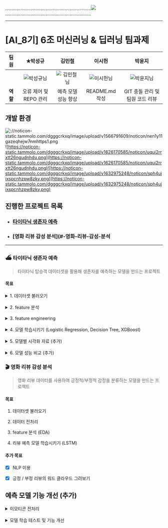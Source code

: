 ....................................................................![](https://noticon-static.tammolo.com/dgggcrkxq/image/upload/v1603679366/noticon/dcvetqndre7gda3ttijy.gif)....................................................................

---

# [AI_8기] 6조 머신러닝 & 딥러닝 팀과제 

| **팀원** | ✭박성규                                                                                            | 김민철                                                                                              | 이시헌                                                                                            | 박윤지                                                                                             |
|:------:|:-----------------------------------------------------------------------------------------------:|:------------------------------------------------------------------------------------------------:|:----------------------------------------------------------------------------------------------:|:-----------------------------------------------------------------------------------------------:|
|        | ![박성규님](https://github.com/user-attachments/assets/40f97c52-c562-44b0-bef6-12289e149d27) | ![김민철님](https://github.com/user-attachments/assets/28b83bd5-13c2-4249-beab-64f7567e1816) | ![이시헌님](https://github.com/user-attachments/assets/7b91b2aa-c113-44ed-8f41-e8df1ef7d06d) | ![박윤지님](https://github.com/user-attachments/assets/8d5be377-1a58-4f88-9ee2-176d1e1d162e) |
| **역할** | 오류 제어 및 REPO 관리                                                                                 | 예측 모델 성능 향상                                                                                      | README.md 작성                                                                                   | GIT 충돌 관리 및 팀원 코드 리뷰                                                                            |

## 개발 환경

![://noticon-static.tammolo.com/dgggcrkxq/image/upload/v1566791609/noticon/nen1y11gazeqhejw7nmhttps1.png](https://noticon-static.tammolo.com/dgggcrkxq/image/upload/v1566791609/noticon/nen1y11gazeqhejw7nm1.png) ![https://noticon-static.tammolo.com/dgggcrkxq/image/upload/v1626170585/noticon/uqui2rrxtt26ngudnhdu.png](https://noticon-static.tammolo.com/dgggcrkxq/image/upload/v1626170585/noticon/uqui2rrxtt26ngudnhdu.png)![https://noticon-static.tammolo.com/dgggcrkxq/image/upload/v1632975248/noticon/sph4ujixspcnhzpw8zky.png](https://noticon-static.tammolo.com/dgggcrkxq/image/upload/v1632975248/noticon/sph4ujixspcnhzpw8zky.png)

## 진행한 프로젝트 목록

- ### [타이타닉 생존자 예측](#%EF%B8%8F-타이타닉-생존자-예측)

- ### [영화 리뷰 감성 분석](#-영화-리뷰-감성-분석

---

### ⛴️ 타이타닉 생존자 예측

> 타이타닉 탑승객 데이터셋을 활용해 생존자를 예측하는 모델을 만드는 프로젝트

#### 목표

<details>
<summary>1. 데이터셋 불러오기</summary>

```python
import seaborn as sns

titanic = sns.load_dataset('titanic')
```

> titanic Dataset

<!-- dataset df -->

<div> 
<table border="1" class="dataframe">
  <thead>
    <tr style="text-align: right;">
      <th></th>
      <th>survived</th>
      <th>pclass</th>
      <th>sex</th>
      <th>age</th>
      <th>sibsp</th>
      <th>parch</th>
      <th>fare</th>
      <th>embarked</th>
      <th>class</th>
      <th>who</th>
      <th>adult_male</th>
      <th>deck</th>
      <th>embark_town</th>
      <th>alive</th>
      <th>alone</th>
    </tr>
  </thead>
  <tbody>
    <tr>
      <th>0</th>
      <td>0</td>
      <td>3</td>
      <td>male</td>
      <td>22.0</td>
      <td>1</td>
      <td>0</td>
      <td>7.2500</td>
      <td>S</td>
      <td>Third</td>
      <td>man</td>
      <td>True</td>
      <td>NaN</td>
      <td>Southampton</td>
      <td>no</td>
      <td>False</td>
    </tr>
    <tr>
      <th>1</th>
      <td>1</td>
      <td>1</td>
      <td>female</td>
      <td>38.0</td>
      <td>1</td>
      <td>0</td>
      <td>71.2833</td>
      <td>C</td>
      <td>First</td>
      <td>woman</td>
      <td>False</td>
      <td>C</td>
      <td>Cherbourg</td>
      <td>yes</td>
      <td>False</td>
    </tr>
    <tr>
      <th>2</th>
      <td>1</td>
      <td>3</td>
      <td>female</td>
      <td>26.0</td>
      <td>0</td>
      <td>0</td>
      <td>7.9250</td>
      <td>S</td>
      <td>Third</td>
      <td>woman</td>
      <td>False</td>
      <td>NaN</td>
      <td>Southampton</td>
      <td>yes</td>
      <td>True</td>
    </tr>
    <tr>
      <th>3</th>
      <td>1</td>
      <td>1</td>
      <td>female</td>
      <td>35.0</td>
      <td>1</td>
      <td>0</td>
      <td>53.1000</td>
      <td>S</td>
      <td>First</td>
      <td>woman</td>
      <td>False</td>
      <td>C</td>
      <td>Southampton</td>
      <td>yes</td>
      <td>False</td>
    </tr>
    <tr>
      <th>4</th>
      <td>0</td>
      <td>3</td>
      <td>male</td>
      <td>35.0</td>
      <td>0</td>
      <td>0</td>
      <td>8.0500</td>
      <td>S</td>
      <td>Third</td>
      <td>man</td>
      <td>True</td>
      <td>NaN</td>
      <td>Southampton</td>
      <td>no</td>
      <td>True</td>
    </tr>
    <tr>
      <th>...</th>
      <td>...</td>
      <td>...</td>
      <td>...</td>
      <td>...</td>
      <td>...</td>
      <td>...</td>
      <td>...</td>
      <td>...</td>
      <td>...</td>
      <td>...</td>
      <td>...</td>
      <td>...</td>
      <td>...</td>
      <td>...</td>
      <td>...</td>
    </tr>
    <tr>
      <th>886</th>
      <td>0</td>
      <td>2</td>
      <td>male</td>
      <td>27.0</td>
      <td>0</td>
      <td>0</td>
      <td>13.0000</td>
      <td>S</td>
      <td>Second</td>
      <td>man</td>
      <td>True</td>
      <td>NaN</td>
      <td>Southampton</td>
      <td>no</td>
      <td>True</td>
    </tr>
    <tr>
      <th>887</th>
      <td>1</td>
      <td>1</td>
      <td>female</td>
      <td>19.0</td>
      <td>0</td>
      <td>0</td>
      <td>30.0000</td>
      <td>S</td>
      <td>First</td>
      <td>woman</td>
      <td>False</td>
      <td>B</td>
      <td>Southampton</td>
      <td>yes</td>
      <td>True</td>
    </tr>
    <tr>
      <th>888</th>
      <td>0</td>
      <td>3</td>
      <td>female</td>
      <td>NaN</td>
      <td>1</td>
      <td>2</td>
      <td>23.4500</td>
      <td>S</td>
      <td>Third</td>
      <td>woman</td>
      <td>False</td>
      <td>NaN</td>
      <td>Southampton</td>
      <td>no</td>
      <td>False</td>
    </tr>
    <tr>
      <th>889</th>
      <td>1</td>
      <td>1</td>
      <td>male</td>
      <td>26.0</td>
      <td>0</td>
      <td>0</td>
      <td>30.0000</td>
      <td>C</td>
      <td>First</td>
      <td>man</td>
      <td>True</td>
      <td>C</td>
      <td>Cherbourg</td>
      <td>yes</td>
      <td>True</td>
    </tr>
    <tr>
      <th>890</th>
      <td>0</td>
      <td>3</td>
      <td>male</td>
      <td>32.0</td>
      <td>0</td>
      <td>0</td>
      <td>7.7500</td>
      <td>Q</td>
      <td>Third</td>
      <td>man</td>
      <td>True</td>
      <td>NaN</td>
      <td>Queenstown</td>
      <td>no</td>
      <td>True</td>
    </tr>
  </tbody>
</table>
<p>891 rows × 15 columns</p>
</div>
</details>
<br>

<details>
<summary>2. feature 분석</summary>

> 데이터 프레임 첫 5행

```python
titanic.head()
```

<!-- head df -->

<div>
<table border="1" class="dataframe">
   <thead>
    <tr style="text-align: right;">
      <th></th>
      <th>survived</th>
      <th>pclass</th>
      <th>sex</th>
      <th>age</th>
      <th>sibsp</th>
      <th>parch</th>
      <th>fare</th>
      <th>embarked</th>
      <th>class</th>
      <th>who</th>
      <th>adult_male</th>
      <th>deck</th>
      <th>embark_town</th>
      <th>alive</th>
      <th>alone</th>
    </tr>
   </thead>
   <tbody>
    <tr>
      <th>0</th>
      <td>0</td>
      <td>3</td>
      <td>male</td>
      <td>22.0</td>
      <td>1</td>
      <td>0</td>
      <td>7.2500</td>
      <td>S</td>
      <td>Third</td>
      <td>man</td>
      <td>True</td>
      <td>NaN</td>
      <td>Southampton</td>
      <td>no</td>
      <td>False</td>
    </tr>
    <tr>
      <th>1</th>
      <td>1</td>
      <td>1</td>
      <td>female</td>
      <td>38.0</td>
      <td>1</td>
      <td>0</td>
      <td>71.2833</td>
      <td>C</td>
      <td>First</td>
      <td>woman</td>
      <td>False</td>
      <td>C</td>
      <td>Cherbourg</td>
      <td>yes</td>
      <td>False</td>
    </tr>
    <tr>
      <th>2</th>
      <td>1</td>
      <td>3</td>
      <td>female</td>
      <td>26.0</td>
      <td>0</td>
      <td>0</td>
      <td>7.9250</td>
      <td>S</td>
      <td>Third</td>
      <td>woman</td>
      <td>False</td>
      <td>NaN</td>
      <td>Southampton</td>
      <td>yes</td>
      <td>True</td>
    </tr>
    <tr>
      <th>3</th>
      <td>1</td>
      <td>1</td>
      <td>female</td>
      <td>35.0</td>
      <td>1</td>
      <td>0</td>
      <td>53.1000</td>
      <td>S</td>
      <td>First</td>
      <td>woman</td>
      <td>False</td>
      <td>C</td>
      <td>Southampton</td>
      <td>yes</td>
      <td>False</td>
    </tr>
    <tr>
      <th>4</th>
      <td>0</td>
      <td>3</td>
      <td>male</td>
      <td>35.0</td>
      <td>0</td>
      <td>0</td>
      <td>8.0500</td>
      <td>S</td>
      <td>Third</td>
      <td>man</td>
      <td>True</td>
      <td>NaN</td>
      <td>Southampton</td>
      <td>no</td>
      <td>True</td>
    </tr>
   </tbody>
   </table>
   </div>

> 통계 확인 

```python
titanic.describe()
```

`타이타닉 데이터셋 주요 항목 (행 row)`

| <span style="color:blue">**항목**</span>       | <span style="color:blue">**설명**</span> |
| -------------------------------------------- | -------------------------------------- |
| <span style="color:blue">**survived**</span> | 승객 생존 여부 (0 = 사망, 1 = 생존)              |
| <span style="color:green">**pclass**</span>  | 객실 등급 (1 = 1등석, 2 = 2등석, 3 = 3등석)      |
| <span style="color:purple">**age**</span>    | 승객 나이                                  |
| <span style="color:orange">**sibsp**</span>  | 동반한 형제자매 및 배우자 수                       |
| <span style="color:orange">**parch**</span>  | 동반한 부모 및 자녀 수                          |
| <span style="color:teal">**fare**</span>     | 승객이 지불한 운임 금액                          |

`타이타닉 데이터셋 주요 통계 (열 Column)`

| <span style="color:blue">**지표**</span>    | <span style="color:blue">**설명**</span>  |
| ----------------------------------------- | --------------------------------------- |
| <span style="color:blue">**count**</span> | 데이터가 존재하는 항목의 개수 (결측치를 제외한 값의 개수)       |
| <span style="color:green">**mean**</span> | 값들의 평균                                  |
| <span style="color:purple">**std**</span> | 표준편차 (데이터가 평균으로부터 얼마나 퍼져 있는지를 나타냄)      |
| <span style="color:orange">**min**</span> | 데이터의 최소값                                |
| <span style="color:teal">**25%**</span>   | 하위 25%에 해당하는 값. 데이터의 25%가 이 값보다 작음      |
| <span style="color:orange">**50%**</span> | 중위값 (데이터의 중간 값). 데이터의 50%가 이 값보다 작거나 같음 |
| <span style="color:teal">**75%**</span>   | 상위 25%에 해당하는 값. 데이터의 75%가 이 값보다 작음      |
| <span style="color:red">**max**</span>    | 데이터의 최대값                                |

> 데이터셋 통계

<div>
<table border="1" class="dataframe">
  <thead>
    <tr style="text-align: right;">
      <th></th>
      <th>survived</th>
      <th>pclass</th>
      <th>age</th>
      <th>sibsp</th>
      <th>parch</th>
      <th>fare</th>
    </tr>
  </thead>
  <tbody>
    <tr>
      <th>count</th>
      <td>891.000000</td>
      <td>891.000000</td>
      <td>714.000000</td>
      <td>891.000000</td>
      <td>891.000000</td>
      <td>891.000000</td>
    </tr>
    <tr>
      <th>mean</th>
      <td>0.383838</td>
      <td>2.308642</td>
      <td>29.699118</td>
      <td>0.523008</td>
      <td>0.381594</td>
      <td>32.204208</td>
    </tr>
    <tr>
      <th>std</th>
      <td>0.486592</td>
      <td>0.836071</td>
      <td>14.526497</td>
      <td>1.102743</td>
      <td>0.806057</td>
      <td>49.693429</td>
    </tr>
    <tr>
      <th>min</th>
      <td>0.000000</td>
      <td>1.000000</td>
      <td>0.420000</td>
      <td>0.000000</td>
      <td>0.000000</td>
      <td>0.000000</td>
    </tr>
    <tr>
      <th>25%</th>
      <td>0.000000</td>
      <td>2.000000</td>
      <td>20.125000</td>
      <td>0.000000</td>
      <td>0.000000</td>
      <td>7.910400</td>
    </tr>
    <tr>
      <th>50%</th>
      <td>0.000000</td>
      <td>3.000000</td>
      <td>28.000000</td>
      <td>0.000000</td>
      <td>0.000000</td>
      <td>14.454200</td>
    </tr>
    <tr>
      <th>75%</th>
      <td>1.000000</td>
      <td>3.000000</td>
      <td>38.000000</td>
      <td>1.000000</td>
      <td>0.000000</td>
      <td>31.000000</td>
    </tr>
    <tr>
      <th>max</th>
      <td>1.000000</td>
      <td>3.000000</td>
      <td>80.000000</td>
      <td>8.000000</td>
      <td>6.000000</td>
      <td>512.329200</td>
    </tr>
  </tbody>
</table>
</div>
<br>

</details>

<br>

<details>
<summary>
3. feature engineering
</summary>

> 결측치 처리

`결측치 갯수 확인`

```python
titanic.isnull().sum()
```

| <span style="color:blue">**항목**</span>            | <span style="color:blue">**결측치 수**</span> |
| ------------------------------------------------- | ----------------------------------------- |
| <span style="color:blue">**survived**</span>      | 0                                         |
| <span style="color:green">**pclass**</span>       | 0                                         |
| <span style="color:purple">**sex**</span>         | 0                                         |
| <span style="color:orange">**age**</span>         | 177                                       |
| <span style="color:teal">**sibsp**</span>         | 0                                         |
| <span style="color:blue">**parch**</span>         | 0                                         |
| <span style="color:green">**fare**</span>         | 0                                         |
| <span style="color:purple">**embarked**</span>    | 2                                         |
| <span style="color:orange">**class**</span>       | 0                                         |
| <span style="color:teal">**who**</span>           | 0                                         |
| <span style="color:blue">**adult_male**</span>    | 0                                         |
| <span style="color:green">**deck**</span>         | 688                                       |
| <span style="color:purple">**embark_town**</span> | 2                                         |
| <span style="color:orange">**alive**</span>       | 0                                         |
| <span style="color:teal">**alone**</span>         | 0                                         |

`결측치 값 대체`

```python
#Age(나이)의 결측치는 중앙값으로, Embarked(승선 항구)의 결측치는 최빈값으로 대체. 
titanic['age'].fillna(titanic['age'].median(), inplace=True)
titanic['embarked'].fillna(titanic['embarked'].mode()[0], inplace=True)

# 대체한 후에, 대체 결과를 isnull() 함수와 sum()  함수를 이용해서 확인
print(titanic['age'].isnull().sum())
print(titanic['embarked'].isnull().sum())
```

`수치형으로 인코딩`

```python
# Sex(성별)를 남자는 0, 여자는 1로 변환. 
# alive(생존여부)를 True는 1, False는 0으로 변환. 
# Embarked(승선 항구)는 ‘C’는 0으로, Q는 1으로, ‘S’는 2로 변환. 
# 모두 변환한 후에, 변환 결과를 head 함수를 이용해 확인. 


titanic['sex'] = titanic['sex'].map({'male': 0, 'female': 1})
titanic['alive'] = titanic['alive'].map({'no': 1, 'yes': 0})
titanic['embarked'] = titanic['embarked'].map({'C': 0, 'Q': 1, 'S': 2,})

print(titanic['sex'].head())
print(titanic['alive'].head())
print(titanic['embarked'].head())
```

`새로운 feature 생성`

```python
#Sibsp , Parch 를 통해 family_size 생성
#새로운 Feature를 head함수를 이용해 확인

titanic['family_size'] = titanic['sibsp'] + titanic['parch'] + 1

print(titanic['family_size'].head())
```

> 가족구성원 항목 추가된 데이터프레임

<div>
<table border="1" class="dataframe">
  <thead>
    <tr style="text-align: right;">
      <th></th>
      <th>survived</th>
      <th>pclass</th>
      <th>sex</th>
      <th>age</th>
      <th>sibsp</th>
      <th>parch</th>
      <th>fare</th>
      <th>embarked</th>
      <th>class</th>
      <th>who</th>
      <th>adult_male</th>
      <th>deck</th>
      <th>embark_town</th>
      <th>alive</th>
      <th>alone</th>
      <th>family_size</th>
    </tr>
  </thead>
  <tbody>
    <tr>
      <th>0</th>
      <td>0</td>
      <td>3</td>
      <td>0</td>
      <td>22.0</td>
      <td>1</td>
      <td>0</td>
      <td>7.2500</td>
      <td>2</td>
      <td>Third</td>
      <td>man</td>
      <td>True</td>
      <td>NaN</td>
      <td>Southampton</td>
      <td>1</td>
      <td>False</td>
      <td>2</td>
    </tr>
    <tr>
      <th>1</th>
      <td>1</td>
      <td>1</td>
      <td>1</td>
      <td>38.0</td>
      <td>1</td>
      <td>0</td>
      <td>71.2833</td>
      <td>0</td>
      <td>First</td>
      <td>woman</td>
      <td>False</td>
      <td>C</td>
      <td>Cherbourg</td>
      <td>0</td>
      <td>False</td>
      <td>2</td>
    </tr>
    <tr>
      <th>2</th>
      <td>1</td>
      <td>3</td>
      <td>1</td>
      <td>26.0</td>
      <td>0</td>
      <td>0</td>
      <td>7.9250</td>
      <td>2</td>
      <td>Third</td>
      <td>woman</td>
      <td>False</td>
      <td>NaN</td>
      <td>Southampton</td>
      <td>0</td>
      <td>True</td>
      <td>1</td>
    </tr>
    <tr>
      <th>3</th>
      <td>1</td>
      <td>1</td>
      <td>1</td>
      <td>35.0</td>
      <td>1</td>
      <td>0</td>
      <td>53.1000</td>
      <td>2</td>
      <td>First</td>
      <td>woman</td>
      <td>False</td>
      <td>C</td>
      <td>Southampton</td>
      <td>0</td>
      <td>False</td>
      <td>2</td>
    </tr>
    <tr>
      <th>4</th>
      <td>0</td>
      <td>3</td>
      <td>0</td>
      <td>35.0</td>
      <td>0</td>
      <td>0</td>
      <td>8.0500</td>
      <td>2</td>
      <td>Third</td>
      <td>man</td>
      <td>True</td>
      <td>NaN</td>
      <td>Southampton</td>
      <td>1</td>
      <td>True</td>
      <td>1</td>
    </tr>
    <tr>
      <th>...</th>
      <td>...</td>
      <td>...</td>
      <td>...</td>
      <td>...</td>
      <td>...</td>
      <td>...</td>
      <td>...</td>
      <td>...</td>
      <td>...</td>
      <td>...</td>
      <td>...</td>
      <td>...</td>
      <td>...</td>
      <td>...</td>
      <td>...</td>
      <td>...</td>
    </tr>
    <tr>
      <th>886</th>
      <td>0</td>
      <td>2</td>
      <td>0</td>
      <td>27.0</td>
      <td>0</td>
      <td>0</td>
      <td>13.0000</td>
      <td>2</td>
      <td>Second</td>
      <td>man</td>
      <td>True</td>
      <td>NaN</td>
      <td>Southampton</td>
      <td>1</td>
      <td>True</td>
      <td>1</td>
    </tr>
    <tr>
      <th>887</th>
      <td>1</td>
      <td>1</td>
      <td>1</td>
      <td>19.0</td>
      <td>0</td>
      <td>0</td>
      <td>30.0000</td>
      <td>2</td>
      <td>First</td>
      <td>woman</td>
      <td>False</td>
      <td>B</td>
      <td>Southampton</td>
      <td>0</td>
      <td>True</td>
      <td>1</td>
    </tr>
    <tr>
      <th>888</th>
      <td>0</td>
      <td>3</td>
      <td>1</td>
      <td>28.0</td>
      <td>1</td>
      <td>2</td>
      <td>23.4500</td>
      <td>2</td>
      <td>Third</td>
      <td>woman</td>
      <td>False</td>
      <td>NaN</td>
      <td>Southampton</td>
      <td>1</td>
      <td>False</td>
      <td>4</td>
    </tr>
    <tr>
      <th>889</th>
      <td>1</td>
      <td>1</td>
      <td>0</td>
      <td>26.0</td>
      <td>0</td>
      <td>0</td>
      <td>30.0000</td>
      <td>0</td>
      <td>First</td>
      <td>man</td>
      <td>True</td>
      <td>C</td>
      <td>Cherbourg</td>
      <td>0</td>
      <td>True</td>
      <td>1</td>
    </tr>
    <tr>
      <th>890</th>
      <td>0</td>
      <td>3</td>
      <td>0</td>
      <td>32.0</td>
      <td>0</td>
      <td>0</td>
      <td>7.7500</td>
      <td>1</td>
      <td>Third</td>
      <td>man</td>
      <td>True</td>
      <td>NaN</td>
      <td>Queenstown</td>
      <td>1</td>
      <td>True</td>
      <td>1</td>
    </tr>
  </tbody>
</table>
<p>891 rows × 16 columns</p>
</div>

</details>
<br>

<details>
<summary>
4. 모델 학습시키기 (Logistic Regression, Decision Tree, XGBoost)  
</summary>

`데이터 스케일링 진행`

```py
#feature와 target 분리

titanic = titanic[['survived', 'pclass', 'sex', 'age', 'sibsp', 'parch', 'fare', 'embarked', 'family_size']]
X = titanic.drop('survived', axis=1) # feature
y = titanic['survived'] # target

# x는 승객의 생존 여부를 제외한 나머지 모든 열을 학습에 사용할 특징
# y는 승객이 생존했는지의 여부
# x로 y를 예측
```

> Logistic Regression

```py
# Logistic Regression

from sklearn.model_selection import train_test_split
from sklearn.preprocessing import StandardScaler
from sklearn.linear_model import LogisticRegression
from sklearn.metrics import accuracy_score, classification_report

# 데이터 분할
X_train, X_test, y_train, y_test = train_test_split(X, y, test_size=0.2, random_state=42)

# 데이터 스케일링
scaler = StandardScaler()
X_train = scaler.fit_transform(X_train)
X_test = scaler.transform(X_test)

# 모델 생성 및 학습
model = LogisticRegression()
model.fit(X_train, y_train)

# 예측
y_pred = model.predict(X_test)

# 평가
print(f"Accuracy: {accuracy_score(y_test, y_pred)}")
print(f"Classification Report:\n{classification_report(y_test, y_pred)}")
```

> 🔍 Logistic Regression 결과 요약

| **지표**                | **희생자 (0)**                      | **생존자 (1)**                      |
| --------------------- | -------------------------------- | -------------------------------- |
| **정밀도 (Precision)**   | 0.82 (모델이 예측한 '희생자' 중 실제 희생자 비율) | 0.78 (모델이 예측한 '생존자' 중 실제 생존자 비율) |
| **재현율 (Recall)**      | 0.86 (실제 희생자 중 정확히 예측한 비율)       | 0.73 (실제 생존자 중 정확히 예측한 비율)       |
| **F1-스코어 (F1-Score)** | 0.84 (정밀도와 재현율의 조화평균)            | 0.76 (정밀도와 재현율의 조화평균)            |
| **지원 (Support)**      | 105                              | 74                               |

| **평균 지표**          | **값**                                         |
| ------------------ | --------------------------------------------- |
| **정확도 (Accuracy)** | 0.80 (전체 데이터에서 정확히 예측한 비율)                    |
| **Macro 평균**       | Precision: 0.80, Recall: 0.79, F1-Score: 0.80 |
| **Weighted 평균**    | Precision: 0.80, Recall: 0.80, F1-Score: 0.80 |

**요약**: Logistic Regression 모델은 약 80%의 정확도를 보이며, 희생자를 예측하는 데 있어서 재현율이 높아(0.86) 희생자를 잘 예측. 생존자에 대한 재현율은 상대적으로 낮아(0.73) 생존자를 놓치는 경향이 약간 있음.

> Decision Tree

```py
#Decision Tree

from sklearn.tree import DecisionTreeClassifier  # Decision Tree 분류기
# 데이터 분할
X_train, X_test, y_train, y_test = train_test_split(X, y, test_size=0.2, random_state=42)

# 데이터 스케일링
scaler = StandardScaler()
X_train = scaler.fit_transform(X_train)
X_test = scaler.transform(X_test)

# 모델 생성 및 학습
model = DecisionTreeClassifier(random_state=42)
model.fit(X_train, y_train)

# 예측
y_pred = model.predict(X_test)

# 평가
print(f"Accuracy: {accuracy_score(y_test, y_pred)}")
print(f"Classification Report:\n{classification_report(y_test, y_pred)}")
```

> 🔍 Decision Tree 모델 결과 요약

| **지표**                | **희생자 (0)**                      | **생존자 (1)**                      |
| --------------------- | -------------------------------- | -------------------------------- |
| **정밀도 (Precision)**   | 0.83 (모델이 예측한 '희생자' 중 실제 희생자 비율) | 0.70 (모델이 예측한 '생존자' 중 실제 생존자 비율) |
| **재현율 (Recall)**      | 0.76 (실제 희생자 중 정확히 예측한 비율)       | 0.78 (실제 생존자 중 정확히 예측한 비율)       |
| **F1-스코어 (F1-Score)** | 0.80 (정밀도와 재현율의 조화평균)            | 0.74 (정밀도와 재현율의 조화평균)            |
| **지원 (Support)**      | 105                              | 74                               |

| **평균 지표**          | **값**                                         |
| ------------------ | --------------------------------------------- |
| **정확도 (Accuracy)** | 0.77 (전체 데이터에서 정확히 예측한 비율)                    |
| **Macro 평균**       | Precision: 0.77, Recall: 0.77, F1-Score: 0.77 |
| **Weighted 평균**    | Precision: 0.78, Recall: 0.77, F1-Score: 0.77 |

**요약**: Decision Tree 모델은 약 77%의 정확도를 보이며, 희생자 예측에서 정밀도가 높아(0.83) 희생자를 잘 분류하는 경향이 있음. 생존자의 재현율이 다소 높아(0.78) 생존자를 놓치는 경우는 적으나, 정밀도가 희생자에 비해 낮아(0.70) 생존자 예측 정확도가 떨어질 수 있음.

> XGBoost

```py
import xgboost as xgb
from sklearn.metrics import mean_squared_error

# 데이터 분할
X_train, X_test, y_train, y_test = train_test_split(X, y, test_size=0.2, random_state=42)

# 데이터 스케일링
scaler = StandardScaler()
X_train_scaled = scaler.fit_transform(X_train)
X_test_scaled = scaler.transform(X_test)

# XGBoost 모델 생성
xgb_model = xgb.XGBRegressor(n_estimators=100, learning_rate=0.1, max_depth=3, random_state=42)

# 모델 학습
xgb_model.fit(X_train_scaled, y_train)

# 예측
y_pred_xgb = xgb_model.predict(X_test_scaled)

# 평가
mse_xgb = mean_squared_error(y_test, y_pred_xgb)
print(f'XGBoost 모델의 MSE: {mse_xgb}')
```

> 🔍 XGBoost 모델 결과 요약

| **지표**                | **희생자 (0)**                      | **생존자 (1)**                      |
| --------------------- | -------------------------------- | -------------------------------- |
| **정밀도 (Precision)**   | 0.82 (모델이 예측한 '희생자' 중 실제 희생자 비율) | 0.78 (모델이 예측한 '생존자' 중 실제 생존자 비율) |
| **재현율 (Recall)**      | 0.86 (실제 희생자 중 정확히 예측한 비율)       | 0.73 (실제 생존자 중 정확히 예측한 비율)       |
| **F1-스코어 (F1-Score)** | 0.84 (정밀도와 재현율의 조화평균)            | 0.76 (정밀도와 재현율의 조화평균)            |
| **지원 (Support)**      | 105                              | 74                               |

| **평균 지표**          | **값**                                         |
| ------------------ | --------------------------------------------- |
| **정확도 (Accuracy)** | 0.80 (전체 데이터에서 정확히 예측한 비율)                    |
| **Macro 평균**       | Precision: 0.80, Recall: 0.79, F1-Score: 0.80 |
| **Weighted 평균**    | Precision: 0.80, Recall: 0.80, F1-Score: 0.80 |

**요약**: XGBoost 모델은 약 80%의 정확도를 보이며, 희생자 예측에서 높은 재현율(0.86)로 실제 희생자를 잘 식별하는 경향이 있음. 생존자 예측에서는 정밀도가 상대적으로 높아(0.78) 생존자를 더 정확하게 예측하며, 생존자 재현율은 0.73으로 다소 낮음. 전반적으로, XGBoost 모델은 희생자 식별에 강점을 보임.

</details>

<br>

<details>
<summary>
5. 모델별 시각화 자료 (추가)
</summary>

> 혼동 행렬 시각화 (Confusion Matrix)

```py
import matplotlib.pyplot as plt
from sklearn.metrics import confusion_matrix, ConfusionMatrixDisplay, roc_curve, auc

# Confusion Matrix 시각화
conf_matrix = confusion_matrix(y_test, y_pred)
disp = ConfusionMatrixDisplay(confusion_matrix=conf_matrix)
disp.plot(cmap=plt.cm.Blues)
plt.title('Confusion Matrix')
plt.show()
```

![ConfusionMatrix](https://github.com/user-attachments/assets/70734599-86ee-4d8a-ae0a-c4fe5a317771)


> 특성 중요도 (회귀 계수) 시각화

```py
feature_importance = model.coef_[0]  # 로지스틱 회귀 모델의 계수
features = X.columns

# 시각화
plt.figure(figsize=(10, 6))
plt.barh(features, feature_importance, color='skyblue')
plt.xlabel('Coefficient Value')
plt.ylabel('Features')
plt.title('Feature Importance in Logistic Regression')
plt.show()
```

![LogisticRegression](https://github.com/user-attachments/assets/e439404f-f671-45ad-a209-e46255b45fb8)

> 결정 트리 시각화 (Decision Tree)

```py
from sklearn.tree import plot_tree

# min_samples_split, min_samples_leaf로 모델 제약하기
model = DecisionTreeClassifier(random_state=42, min_samples_split=20, min_samples_leaf=10)
model.fit(X_train, y_train)

plt.figure(figsize=(20,10))
plot_tree(model, filled=True, feature_names=X.columns, class_names=['Not Survived', 'Survived'], max_depth=4)
plt.title('Simplified Decision Tree')
plt.show()
```
![DecisionTree](https://github.com/user-attachments/assets/9664fe93-9318-4619-8edc-c440b41dc8d0)

> XGBoost 특성 중요도 시각화

```py
# feature_importances_: XGBoost 모델이 예측을 수행하는 데 얼마나 많은 정보를 각 특성에서 얻는지를 나타낸다.
# 특성 중요도 추출
feature_importance = xgb_model.feature_importances_
features = X.columns


# 특성 중요도 시각화
plt.figure(figsize=(10, 6))
plt.barh(features, feature_importance, color='skyblue')
plt.xlabel('Importance')
plt.ylabel('Features')
plt.title('Feature Importance in XGBoost')
plt.show()
```

![XgBoost1](https://github.com/user-attachments/assets/322fe761-d333-4853-80f0-da1a5080b558)

</details>
<br>
<details>
<summary>
6. 모델 성능 비교 (추가)
</summary>

> 🐳 타이타닉 생존자 예측 결과 모델 성능 비교

| **모델**                  | **Accuracy** | <span style="color:red">**Precision (희생자)**</span> | <span style="color:blue">**Precision (생존자)**</span> | <span style="color:red">**Recall (희생자)**</span> | <span style="color:blue">**Recall (생존자)**</span> | <span style="color:red">**F1-Score (희생자)**</span> | <span style="color:blue">**F1-Score (생존자)**</span> |
| ----------------------- | ------------ | -------------------------------------------------- | --------------------------------------------------- | ----------------------------------------------- | ------------------------------------------------ | ------------------------------------------------- | -------------------------------------------------- |
| **Logistic Regression** | 0.8045       | <span style="color:red">0.82</span>                | <span style="color:blue">0.78</span>                | <span style="color:red">0.86</span>             | <span style="color:blue">0.73</span>             | <span style="color:red">0.84</span>               | <span style="color:blue">0.76</span>               |
| **Decision Tree**       | 0.7709       | <span style="color:red">0.83</span>                | <span style="color:blue">0.70</span>                | <span style="color:red">0.76</span>             | <span style="color:blue">0.78</span>             | <span style="color:red">0.80</span>               | <span style="color:blue">0.74</span>               |
| **XGBoost**             | 0.8045       | <span style="color:red">0.82</span>                | <span style="color:blue">0.78</span>                | <span style="color:red">0.86</span>             | <span style="color:blue">0.73</span>             | <span style="color:red">0.84</span>               | <span style="color:blue">0.76</span>               |

##### 요약

- **Logistic Regression**와 **XGBoost** 모델은 동일한 정확도(80.45%)로 높은 성능을 보임.
- **Decision Tree**는 정확도는 상대적으로 낮지만, 생존자 클래스(1)의 Recall이 높아 생존자를 잘 예측.
- **Logistic Regression**와 **XGBoost** 모델이 Decision Tree보다 전반적으로 우수한 성능을 보임.

</details>

### 🎬 영화 리뷰 감성 분석

> 영화 리뷰 데이터를 사용하여 긍정적/부정적 감정을 분류하는 모델을 만드는 프로젝트 

#### 목표

1. 데이터셋 불러오기

2. 데이터 전처리

3. feature 분석 (EDA)

4. 리뷰 예측 모델 학습시키기 (LSTM)

#### 추가 목표

- [x] NLP 이용

- [x] 긍정 / 부정 리뷰의 워드 클라우드 그려보기 


##  예측 모델 기능 개선 (추가)
  <details>
    <summary>이모티콘 전처리</summary>


### 😀


```py
  # 전처리 함수
  import re
  import emoji


  # 이모티콘만 추출하는 함수 (중복 제거)
  def remove_duplicate_emojis(text):
      # 유니코드 이모티콘 범위에 해당하는 모든 이모티콘을 찾음
      emoji_pattern = re.compile("[\U0001F600-\U0001F64F\U0001F300-\U0001F5FF\U0001F680-\U0001F6FF\U0001F700-\U0001F77F]", flags=re.UNICODE)
      
      # 중복 제거를 위한 세트 (set) 사용
      emojis = set(emoji_pattern.findall(text))
      
      # 텍스트에서 중복된 이모티콘을 제거하고, 하나의 이모티콘만 남김
      for em in emojis:
          text = re.sub(em + '+', em, text)  # 중복된 이모티콘을 하나로 줄임
      
      return text

  # 전처리 함수 (이모티콘 중복 제거 후 텍스트로 변환)
  def preprocess_text(text):
      if isinstance(text, float):
          return ""
      
      # 이모티콘 중복 제거
      text = remove_duplicate_emojis(text)
      
      # 이모티콘을 텍스트로 변환
      text = emoji.demojize(text, delimiters=(" ", " "))
      
      # 소문자로 변환
      text = text.lower()
      
      # 숫자 및 구두점 제거
      text = re.sub(r'\d+', '', text)
      text = re.sub(r'[^\w\s]', '', text)
      
      # 앞뒤 공백 제거
      text = text.strip()
      
      return text

      df['content'] = df['content'].apply(preprocess_text)
```    
> 왜? 리뷰에서 이모티콘은 평점과 관련해 중요한 데이터라 생각했고, 이를 지우기 보단 활용하는 방안을 생각했다. 전처리 과정에서 추가해봤다. 

```py
print(df['content'])
print('데이터 타입 : ', type(df['content'])) # 데이터 타입은 pandas 시리즈인걸 확인 할 수 있다.
print('데이터 타입 : ', type(df['score']))
```

`실행 결과`
| Index   | Review Content                                                                                   |
|---------|--------------------------------------------------------------------------------------------------|
| 0       | great app on the move i can watch my movies and shows anywhere i want                            |
| 1       | good                                                                                             |
| 2       | need to improve and to update some error during streaming                                        |
| 3       | netflix is a nice app but not all the movies are available                                       |
| 4       | not much availability considering options on world cinema                                        |
| ...     | ...                                                                                              |
| 117129  | i really like it there are so many movies and series to choose from                              |
| 117130  | i love netflix i always enjoy my time using it                                                   |
| 117131  | sound quality is very slow of movies                                                             |
| 117132  | rate is very expensive because we see netflix sundry places for free                             |
| 117133  | this app is awesome for english movies series and it brings a wide range of variety              |

**Total Reviews:** 117,134

**Data Type:** `pandas.core.series.Series`

</details>

<br>

<details>
<summary>모델 학습 테스트 및 기능 개선</summary>

<br>

### Keras 방식으로 학습 테스트 

> Keras는 딥러닝 모델을 쉽게 구축하고 훈련할 수 있도록 돕는 고수준의 API로, 텐서플로우와 같은 백엔드 위에서 작동합니다.

```py

# ------------------------------------- 필요한 라이브러리 임포트 생략 ------------------------------------

# 파일 불러오기
df = pd.read_csv("netflix_reviews.csv")  

# 텍스트 전처리 함수
def preprocess_text(text):
    if isinstance(text, float):
        return ""
    text = text.lower()  # 대문자를 소문자로 변환
    text = re.sub(r'[^\w\s]', '', text)  # 구두점 제거
    text = re.sub(r'\d+', '', text)  # 숫자 제거
    text = text.strip()  # 양쪽 공백 제거
    return text

# 점수 카운트 계산
score_counts = df['score'].value_counts().reset_index()
score_counts.columns = ['Score', 'Count']

# 텍스트 토큰화
tokenizer = Tokenizer()
tokenizer.fit_on_texts(df['content'])
X = tokenizer.texts_to_sequences(df['content'])
X = pad_sequences(X)

# 레이블 설정
y = df['score'].values

# 학습 데이터와 테스트 데이터로 분할
X_train, X_test, y_train, y_test = tts(X, y, test_size=0.2, random_state=42)

# 모델 정의
model = Sequential()
model.add(Dense(64, activation="relu", input_shape=(X_train.shape[1],)))
model.add(Dropout(0.1))
model.add(Dense(32, activation="relu"))
model.add(Dense(1, activation="linear"))  # 회귀를 위해 'linear' 활성화 함수 사용

model.compile(loss="mean_squared_error", optimizer="adam", metrics=["mae"])

# 모델 훈련
model.fit(X_train, y_train, epochs=10, batch_size=4, verbose=1)

# ------------------------------------------- 중간 생략 -------------------------------------------

Epoch 9/10
23427/23427 [==============================] - 45s 2ms/step - loss: 2.9106 - mae: 1.5832
Epoch 10/10
23427/23427 [==============================] - 47s 2ms/step - loss: 2.9105 - mae: 1.5832

<keras.src.callbacks.History at 0x28b7e82c760>

733/733 [==============================] - 1s 2ms/step
Accuracy: 10.547658684423956%


```
<span style="color:red"> 학습률 10% </span>

#### 요약

- 간결한 코드 구조 덕분에 동일한 데이터셋으로 학습을 시도했으나, 낮은 학습률을 보였습니다.
- 이는 Keras에 대한 이해 부족이 원인일 수 있으나, PyTorch에 비해 훨씬 간단하여 딥러닝 수준의 코드가 오류 없이 작동하는 점은 긍정적입니다.
- 따라서 Keras에 대한 심층적인 학습을 위해 별도의 시간을 할애할 필요가 있다고 생각합니다.


### 1차 기본 학습

```py

# ------------------------------------------- 중간 생략 -------------------------------------------

# 데이터 로더 정의
BATCH_SIZE = 16

# 손실 함수와 옵티마이저 정의
criterion = nn.CrossEntropyLoss()
optimizer = optim.SGD(model.parameters(), lr=0.01)  # 학습률 설정

# LSTM 모델 정의
class LSTMModel(nn.Module):
    def __init__(self, vocab_size, embed_dim, hidden_dim, output_dim, dropout_rate=0.5):
        super(LSTMModel, self).__init__()
        self.embedding = nn.EmbeddingBag(vocab_size, embed_dim, sparse=True)
        self.lstm = nn.LSTM(embed_dim, hidden_dim, num_layers=2, batch_first=True, dropout=dropout_rate)  
        self.fc = nn.Linear(hidden_dim, output_dim)
        self.dropout = nn.Dropout(dropout_rate)  # 드롭아웃 레이어

    def forward(self, text):
        embedded = self.embedding(text)
        output, (hidden, cell) = self.lstm(embedded.unsqueeze(1))  # 배치 차원 추가
        hidden = self.dropout(hidden[-1])  # 드롭아웃 적용
        return self.fc(hidden)

# ------------------------------------------- 중간 생략 -------------------------------------------

Epoch 6, Loss: 1.4112727279465251
Epoch 7, Loss: 1.4057372415535927
Epoch 8, Loss: 1.3953191742201765
Epoch 9, Loss: 1.3764440944643788
Epoch 10, Loss: 1.352955166198948
Accuracy: 47.15499210312887%
```

<span style="color:red"> 학습률 47%  </span>

#### 요약

- 기본적으로 제시된 과제 조건에 충실하여 기본 코드를 작성했습니다.
- 드롭아웃을 적용하여 모델의 과적합을 방지하려고 했습니다.
- 미니배치 학습을 통해 모델의 성능을 개선하려고 노력했습니다.




### 2차 배치 사이즈 및 에폭 수 증가

```py
BATCH_SIZE = 64  # 배치 사이즈를 64로 설정

num_epochs = 100  # 학습할 에폭 수 조정 가능

# ------------------------------------------- 중간 생략 -------------------------------------------

Epoch 97, Loss: 1.1228876022348633
Epoch 98, Loss: 1.1235658764025458
Epoch 99, Loss: 1.1214616659965124
Epoch 100, Loss: 1.1203884350561852
Accuracy: 54.420113544201136%
```
<span style="color:red"> 학습률 54% </span>

#### 요약
- 배치 사이즈를 대폭 늘려보았습니다. 이는 모델의 학습 안정성을 향상시키고, 파라미터 업데이트의 변동성을 줄이는 데 도움이 됩니다.
- 에포크 수를 늘려보았습니다. 이는 모델이 데이터에 더 잘 적합하도록 하여 학습 성능을 향상시키는 데 기여할 수 있습니다.


### 3차 2레이어 추가

```py

#레이어 추가

# LSTM 모델 정의
class LSTMModel(nn.Module):
    def __init__(self, vocab_size, embed_dim, hidden_dim, output_dim):
        super(LSTMModel, self).__init__()
        self.embedding = nn.EmbeddingBag(vocab_size, embed_dim, sparse=True)
        self.lstm1 = nn.LSTM(embed_dim, hidden_dim, batch_first=True, bidirectional=True)
        self.lstm2 = nn.LSTM(hidden_dim * 2, hidden_dim, batch_first=True, bidirectional=True) 
        self.fc1 = nn.Linear(hidden_dim * 2, hidden_dim) 
        self.fc2 = nn.Linear(hidden_dim, output_dim)

    def forward(self, text):
        embedded = self.embedding(text)
        lstm_out, (hidden, cell) = self.lstm1(embedded.unsqueeze(1))
        lstm_out, (hidden, cell) = self.lstm2(lstm_out)

        # 양방향의 hidden state를 결합
        hidden_cat = torch.cat((hidden[-2], hidden[-1]), dim=1)

        return self.fc2(self.fc1(hidden_cat))

# ------------------------------------------- 중간 생략 -------------------------------------------
Epoch 90, Loss: 1.1628416655413527
Epoch 91, Loss: 1.1616355441942963
Epoch 92, Loss: 1.1602509196300963
Epoch 93, Loss: 1.1576813772676748
Epoch 94, Loss: 1.1575369658730543
Epoch 95, Loss: 1.153783379601944
Epoch 96, Loss: 1.1520104497365984
Epoch 97, Loss: 1.150690621483448
Epoch 98, Loss: 1.1507031974938948
Epoch 99, Loss: 1.1478193214728971
Epoch 100, Loss: 1.1457121307125677
Accuracy: 56.00375634951125%

```

<span style="color:red"> 학습률 56% </span>

#### 요약

- LSTM 레이어가 1개에서 2개로 늘어나고, 각 레이어가 양방향으로 구성됨에 따라 모델의 복잡성이 증가했습니다.
- FC 레이어도 1개에서 2개로 증가하여 출력층으로의 연결이 더 세분화되었습니다.


### 4차 4레이어 추가

```py
# LSTM 모델 정의 (4 레이어)
class LSTMModel(nn.Module):
    def __init__(self, vocab_size, embed_dim, hidden_dim, output_dim):
        super(LSTMModel, self).__init__()
        self.embedding = nn.EmbeddingBag(vocab_size, embed_dim, sparse=True)
        self.lstm1 = nn.LSTM(embed_dim, hidden_dim, batch_first=True, bidirectional=True)
        self.lstm2 = nn.LSTM(hidden_dim * 2, hidden_dim, batch_first=True, bidirectional=True)
        self.lstm3 = nn.LSTM(hidden_dim * 2, hidden_dim, batch_first=True, bidirectional=True)  # 추가된 레이어
        self.lstm4 = nn.LSTM(hidden_dim * 2, hidden_dim, batch_first=True, bidirectional=True)  # 추가된 레이어
        self.fc1 = nn.Linear(hidden_dim * 2, hidden_dim)  # 첫 번째 완전 연결층
        self.fc2 = nn.Linear(hidden_dim, output_dim)  # 최종 출력층

    def forward(self, text):
        embedded = self.embedding(text)
        lstm_out, (hidden, cell) = self.lstm1(embedded.unsqueeze(1))
        lstm_out, (hidden, cell) = self.lstm2(lstm_out)
        lstm_out, (hidden, cell) = self.lstm3(lstm_out)  # 3번째 LSTM 레이어
        lstm_out, (hidden, cell) = self.lstm4(lstm_out)  # 4번째 LSTM 레이어

        # 양방향의 hidden state를 결합
        hidden_cat = torch.cat((hidden[-2], hidden[-1]), dim=1)

        return self.fc2(self.fc1(hidden_cat))


Epoch 1, Loss: 1.4411939945644079
Epoch 2, Loss: 1.438289221480438
Epoch 3, Loss: 1.4380339547635752

# ------------------------------------------- 중간 생략 -------------------------------------------

Epoch 18, Loss: 1.4378050892019434
Epoch 19, Loss: 1.4376814013048245
Epoch 20, Loss: 1.437378289349657
Epoch 21, Loss: 1.4371888463407654
Epoch 22, Loss: 1.43679916533187
Epoch 23, Loss: 1.4355940978681676
Epoch 24, Loss: 1.4332314667034474

```

<span style="color:red"> 학습의 정체 </span>

- 이 모델은 4개의 LSTM 레이어로 구성되어 있어 더 깊고 복잡한 구조를 가지고 있으며, 각 레이어는 양방향으로 설계되어 있어 더 많은 정보를 학습할 수 있는 가능성이 높습니다.
- FC 레이어는 이전 코드와 같지만, LSTM 레이어의 추가로 인해 모델의 표현력이 증가하고, 더 복잡한 패턴을 학습할 수 있게 됩니다.
- 하지만 레이어 수가 많아져 모델이 지나치게 복잡해져서 학습이 어려워진 것으로 보입니다. 필요 이상의 파라미터가 많으면 수렴하기 어려울 수 있음을 알게 되었습니다.


### 5차 2레이어 복구 및 옵티마이저 변경

```py

#옵티마이저의 학습률을 0.01에서 0.05로 변경했습니다

optimizer = optim.SGD(model.parameters(), lr=0.05)

# ------------------------------------------- 중간 생략 -------------------------------------------
Epoch 93, Loss: 1.0482210473802716
Epoch 94, Loss: 1.0486159132609187
Epoch 95, Loss: 1.046645594578961
Epoch 96, Loss: 1.0441050273159664
Epoch 97, Loss: 1.0450137004103677
Epoch 98, Loss: 1.0456044204405956
Epoch 99, Loss: 1.0434317154282189
Epoch 100, Loss: 1.0428769397247366
Accuracy: 61.032142399795106%

```

<span style="color:red"> 학습률 61% </span>


- 학습률이 증가하면, 가중치 업데이트가 더 커져서 손실 함수의 최소값에 더 빠르게 도달할 수 있습니다. 이로 인해 모델이 더 빨리 수렴할 수 있습니다.

- 특정 문제에서는 높은 학습률이 모델이 다양한 지역 최솟값을 탐색하는 데 도움을 줄 수 있습니다. 더 큰 업데이트로 인해 모델이 더 다양한 매개변수 공간을 탐색하게 됩니다.

- 초기 에포크에서 손실 값이 빠르게 감소할 수 있으며, 이는 모델이 더 효과적으로 학습하고 있다는 신호일 수 있습니다.

- 특정 데이터셋이나 모델 구조에서는 높은 학습률이 오히려 성능을 개선할 수 있습니다. 특히 LSTM과 같은 복잡한 모델에서는 일부 파라미터에 대해 더 큰 변화가 도움이 될 수 있습니다.

</details>

